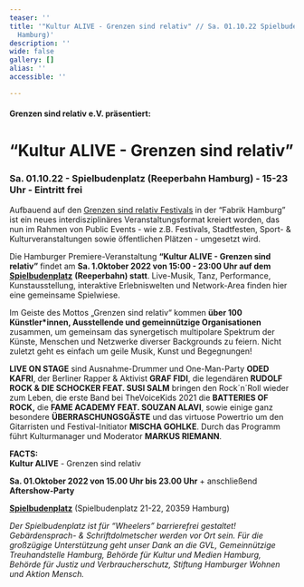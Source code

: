 ```yaml
---
teaser: ''
title: '"Kultur ALIVE - Grenzen sind relativ" // Sa. 01.10.22 Spielbudenplatz (Reeperbahn
  Hamburg)'
description: ''
wide: false
gallery: []
alias: ''
accessible: ''

---
```

#### **Grenzen sind relativ e.V. präsentiert:**

# **“Kultur ALIVE - Grenzen sind relativ”**

### **Sa. 01.10.22 - Spielbudenplatz (Reeperbahn Hamburg) - 15-23 Uhr - Eintritt frei**

Aufbauend auf den [Grenzen sind relativ Festivals](https://www.grenzensindrelativ.de/aktivitaeten/projekte-und-veranstaltungen/veranstaltungsformate-fuer-dein-event/review-grenzen-sind-relativ-festivals-2017-2019) in der “Fabrik Hamburg” ist ein neues interdisziplinäres Veranstaltungsformat kreiert worden, das nun im Rahmen von Public Events - wie z.B. Festivals, Stadtfesten, Sport- & Kulturveranstaltungen sowie öffentlichen Plätzen - umgesetzt wird.

Die Hamburger Premiere-Veranstaltung **“Kultur ALIVE - Grenzen sind relativ”** findet am **Sa. 1.Oktober 2022 von 15:00 - 23:00 Uhr auf dem** [**Spielbudenplatz**](https://spielbudenplatz.eu/) **(Reeperbahn) statt**. Live-Musik, Tanz, Performance, Kunstausstellung, interaktive Erlebniswelten und Network-Area finden hier eine gemeinsame Spielwiese.

Im Geiste des Mottos „Grenzen sind relativ“ kommen **über 100 Künstler*innen, Ausstellende und gemeinnützige Organisationen** zusammen, um gemeinsam das synergetisch multipolare Spektrum der Künste, Menschen und Netzwerke diverser Backgrounds zu feiern. Nicht zuletzt geht es einfach um geile Musik, Kunst und Begegnungen!

**LIVE ON STAGE** sind Ausnahme-Drummer und One-Man-Party **ODED KAFRI**, der Berliner Rapper & Aktivist **GRAF FIDI**, die legendären **RUDOLF ROCK & DIE SCHOCKER FEAT. SUSI SALM** bringen den Rock´n´Roll wieder zum Leben, die erste Band bei TheVoiceKids 2021 die **BATTERIES OF ROCK,** die **FAME ACADEMY FEAT. SOUZAN ALAVI**, sowie einige ganz besondere **ÜBERRASCHUNGSGÄSTE** und das virtuose Powertrio um den Gitarristen und Festival-Initiator **MISCHA GOHLKE**. Durch das Programm führt Kulturmanager und Moderator **MARKUS RIEMANN**.

**FACTS:**  
**Kultur ALIVE** - Grenzen sind relativ

**Sa. 01.Oktober 2022 von 15.00 Uhr bis 23.00 Uhr** + anschließend **Aftershow-Party**

[**Spielbudenplatz**](https://spielbudenplatz.eu/) (Spielbudenplatz 21-22, 20359 Hamburg)

_Der Spielbudenplatz ist für “Wheelers” barrierefrei gestaltet! Gebärdensprach- & Schriftdolmetscher werden vor Ort sein. Für die großzügige Unterstützung geht unser Dank an die GVL, Gemeinnützige Treuhandstelle Hamburg, Behörde für Kultur und Medien Hamburg, Behörde für Justiz und Verbraucherschutz, Stiftung Hamburger Wohnen und Aktion Mensch._